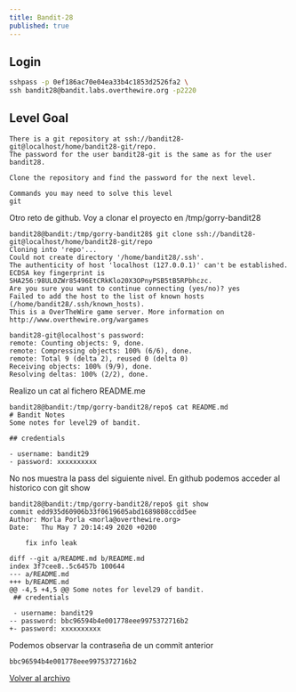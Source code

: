 ```yaml
---
title: Bandit-28
published: true
---
```


## [](#header-1)Login

```bash
sshpass -p 0ef186ac70e04ea33b4c1853d2526fa2 \
ssh bandit28@bandit.labs.overthewire.org -p2220
```

## [](#header-1)Level Goal

```
There is a git repository at ssh://bandit28-git@localhost/home/bandit28-git/repo.
The password for the user bandit28-git is the same as for the user bandit28.

Clone the repository and find the password for the next level.

Commands you may need to solve this level
git
```

Otro reto de github. Voy a clonar el proyecto en /tmp/gorry-bandit28

```
bandit28@bandit:/tmp/gorry-bandit28$ git clone ssh://bandit28-git@localhost/home/bandit28-git/repo
Cloning into 'repo'...
Could not create directory '/home/bandit28/.ssh'.
The authenticity of host 'localhost (127.0.0.1)' can't be established.
ECDSA key fingerprint is SHA256:98UL0ZWr85496EtCRkKlo20X3OPnyPSB5tB5RPbhczc.
Are you sure you want to continue connecting (yes/no)? yes
Failed to add the host to the list of known hosts (/home/bandit28/.ssh/known_hosts).
This is a OverTheWire game server. More information on http://www.overthewire.org/wargames

bandit28-git@localhost's password: 
remote: Counting objects: 9, done.
remote: Compressing objects: 100% (6/6), done.
remote: Total 9 (delta 2), reused 0 (delta 0)
Receiving objects: 100% (9/9), done.
Resolving deltas: 100% (2/2), done.
```

Realizo un cat al fichero README.me

```
bandit28@bandit:/tmp/gorry-bandit28/repo$ cat README.md 
# Bandit Notes
Some notes for level29 of bandit.

## credentials

- username: bandit29
- password: xxxxxxxxxx
```

No nos muestra la pass del siguiente nivel. En github podemos acceder al historico con git show

```
bandit28@bandit:/tmp/gorry-bandit28/repo$ git show
commit edd935d60906b33f0619605abd1689808ccdd5ee
Author: Morla Porla <morla@overthewire.org>
Date:   Thu May 7 20:14:49 2020 +0200

    fix info leak

diff --git a/README.md b/README.md
index 3f7cee8..5c6457b 100644
--- a/README.md
+++ b/README.md
@@ -4,5 +4,5 @@ Some notes for level29 of bandit.
 ## credentials
 
 - username: bandit29
-- password: bbc96594b4e001778eee9975372716b2
+- password: xxxxxxxxxx
```

Podemos observar la contraseña de un commit anterior

```
bbc96594b4e001778eee9975372716b2
```



[Volver al archivo](archive)
